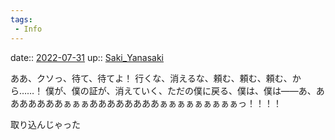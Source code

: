 ```yaml
---
tags:
 - Info
---
```


date:: [2022-07-31](Daily_Note/2022-07-31.md)
up:: [Saki_Yanasaki](../Bar/Novel/Nacaria/Saki_Yanasaki.md)

ああ、クソっ、待て、待てよ！
行くな、消えるな、頼む、頼む、頼む、から……！
僕が、僕の証が、消えていく、ただの僕に戻る、僕は、僕は――あ、あああああああぁぁぁああああああああぁぁぁぁぁぁぁぁぁっ！！！！

取り込んじゃった